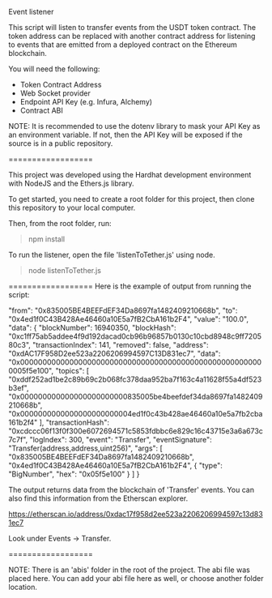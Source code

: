 Event listener

This script will listen to transfer events from the USDT token contract.
The token address can be replaced with another contract address for
listening to events that are emitted from a deployed contract on the
Ethereum blockchain.

You will need the following:

- Token Contract Address
- Web Socket provider
- Endpoint API Key (e.g. Infura, Alchemy)
- Contract ABI

NOTE: It is recommended to use the dotenv library to mask your API Key as an
environment variable. If not, then the API Key will be exposed if the source
is in a public repository.

==================

This project was developed using the Hardhat development environment with
NodeJS and the Ethers.js library.

To get started, you need to create a root folder for this project, then clone this
repository to your local computer.

Then, from the root folder, run:

> npm install

To run the listener, open the file 'listenToTether.js' using node.

> node listenToTether.js

==================
Here is the example of output from running the script:

"from": "0x835005BE4BEEFdEF34Da8697fa1482409210668b",
"to": "0x4ed1f0C43B428Ae46460a10E5a7fB2CbA161b2F4",
"value": "100.0",
"data": {
"blockNumber": 16940350,
"blockHash": "0xc1ff75ab5addee4f9d192dacad0cb96b96857b0130c10cbd8948c9ff720580c3",
"transactionIndex": 141,
"removed": false,
"address": "0xdAC17F958D2ee523a2206206994597C13D831ec7",
"data": "0x0000000000000000000000000000000000000000000000000000000005f5e100",
"topics": [
"0xddf252ad1be2c89b69c2b068fc378daa952ba7f163c4a11628f55a4df523b3ef",
"0x000000000000000000000000835005be4beefdef34da8697fa1482409210668b",
"0x0000000000000000000000004ed1f0c43b428ae46460a10e5a7fb2cba161b2f4"
],
"transactionHash": "0xcdccc06f13f0f300e6072694571c5853fdbbc6e829c16c43715e3a6a673c7c7f",
"logIndex": 300,
"event": "Transfer",
"eventSignature": "Transfer(address,address,uint256)",
"args": [
"0x835005BE4BEEFdEF34Da8697fa1482409210668b",
"0x4ed1f0C43B428Ae46460a10E5a7fB2CbA161b2F4",
{
"type": "BigNumber",
"hex": "0x05f5e100"
}
]
}

The output returns data from the blockchain of 'Transfer' events. You can also
find this information from the Etherscan explorer.

https://etherscan.io/address/0xdac17f958d2ee523a2206206994597c13d831ec7

Look under Events -> Transfer.

==================

NOTE: There is an 'abis' folder in the root of the project. The abi file was placed
here. You can add your abi file here as well, or choose another folder location.
